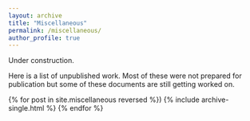 ```yaml
---
layout: archive
title: "Miscellaneous"
permalink: /miscellaneous/
author_profile: true
---
```


Under construction.

 Here is a list of unpublished work. Most of these were not prepared for publication but some of these documents are still getting worked on.

 {% for post in site.miscellaneous reversed %})
 {% include archive-single.html %}
 {% endfor %}

  
